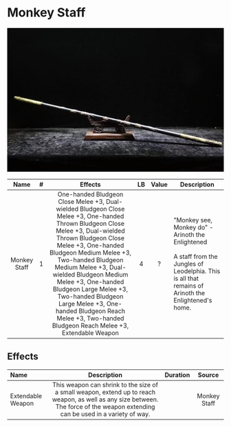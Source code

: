 # Monkey Staff

![Copyright](MonkeyStaff.png)

|     Name     | # |                                                                                     Effects                                                                                     | LB | Value | Description                                                                                                                                                      |
| :----------: | :-: | :-----------------------------------------------------------------------------------------------------------------------------------------------------------------------------: | :-: | :---: | ---------------------------------------------------------------------------------------------------------------------------------------------------------------- |
| Monkey Staff | 1 | One-handed Bludgeon Close Melee +3, Dual-wielded Bludgeon Close Melee +3, One-handed Thrown Bludgeon Close Melee +3, Dual-wielded Thrown Bludgeon Close Melee +3, One-handed Bludgeon Medium Melee +3, Two-handed Bludgeon Medium Melee +3, Dual-wielded Bludgeon Medium Melee +3, One-handed Bludgeon Large Melee +3, Two-handed Bludgeon Large Melee +3, One-handed Bludgeon Reach Melee +3, Two-handed Bludgeon Reach Melee +3, Extendable Weapon | 4 |   ?   | "Monkey see, Monkey do" - Arinoth the Enlightened<br /><br />A staff from the Jungles of Leodelphia. This is all that remains of Arinoth the Enlightened's home. |

## Effects

| Name              |                                                                                       Description                                                                                       | Duration |    Source    |
| :---------------- | :------------------------------------------------------------------------------------------------------------------------------------------------------------------------------: | :------: | :----------: |
| Extendable Weapon | This weapon can shrink to the size of a small weapon, extend up to reach weapon, as well as any size between. The force of the weapon extending can be used in a variety of way. |          | Monkey Staff |
